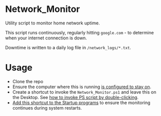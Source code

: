 # Network_Monitor
Utility script to monitor home network uptime. 

This script runs continuously, regularly hitting `google.com` - to determine when your internet connection is down. 

Downtime is written to a daily log file in `/network_logs/*.txt`.

# Usage
* Clone the repo
* Ensure the computer where this is running [is configured to stay on](https://answers.microsoft.com/en-us/windows/forum/windows_10-power/how-to-make-my-computer-stay-on-longer-before-it/c9924588-4600-4cf9-ae9f-3967b42ad92f).
* Create a shortcut to invoke the `Network_Monitor.ps1` and leave this on the Desktop. See [how to invoke PS script by double-clicking](https://stackoverflow.com/questions/10137146/is-there-any-way-to-make-powershell-script-work-by-double-clicking-ps1-file#answer-10137272).
* [Add this shortcut to the Startup programs](https://www.howtogeek.com/208224/how-to-add-programs-files-and-folders-to-system-startup-in-windows-8.1/) to ensure the monitoring continues during system restarts.